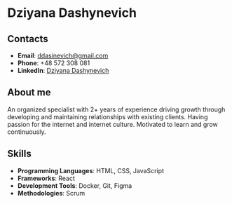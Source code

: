 # Dziyana Dashynevich

## Contacts
- **Email**: [ddasinevich@gmail.com](mailto:ddasinevich@gmail.com)
- **Phone**: +48 572 308 081
- **LinkedIn**: [Dziyana Dashynevich](https://www.linkedin.com/in/dziyana-dashynevich/)

## About me
An organized specialist with 2+ years of experience driving growth through developing and maintaining relationships with existing clients. Having passion for the internet and internet culture. Motivated to learn and grow continuously.

## Skills
- **Programming Languages**: HTML, CSS, JavaScript
- **Frameworks**: React
- **Development Tools**: Docker, Git, Figma
- **Methodologies**: Scrum
